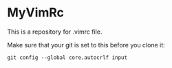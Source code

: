 # MyVimRc

This is a repository for .vimrc file.

Make sure that your git is set to this before you clone it:
```
git config --global core.autocrlf input
``` 
